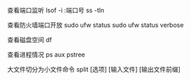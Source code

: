 
查看端口监听
lsof -i :端口号
ss -tln


查看防火墙端口开放
sudo ufw status
sudo ufw status verbose


查看磁盘空间
df

查看进程情况
ps aux
pstree


大文件切分为小文件命令
split [选项]   [输入文件]     [输出文件前缀]



